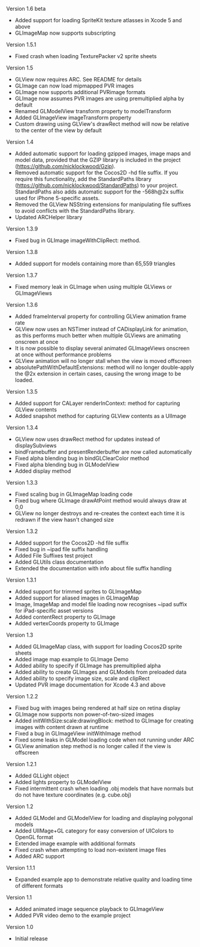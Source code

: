 Version 1.6 beta

- Added support for loading SpriteKit texture atlasses in Xcode 5 and above
- GLImageMap now supports subscripting

Version 1.5.1

- Fixed crash when loading TexturePacker v2 sprite sheets

Version 1.5

- GLView now requires ARC. See README for details
- GLImage can now load mipmapped PVR images
- GLImage now supports additional PVRimage formats
- GLImage now assumes PVR images are using premultiplied alpha by default
- Renamed GLModelView transform property to modelTransform
- Added GLImageView imageTransform property
- Custom drawing using GLView's drawRect method will now be relative to the center of the view by default

Version 1.4

- Added automatic support for loading gzipped images, image maps and model data, provided that the GZIP library is included in the project (https://github.com/nicklockwood/Gzip).
- Removed automatic support for the Cocos2D -hd file suffix. If you require this functionality, add the StandardPaths library (https://github.com/nicklockwood/StandardPaths) to your project. StandardPaths also adds automatic support for the -568h@2x suffix used for iPhone 5-specific assets.
- Removed the GLView NSString extensions for manipulating file suffixes to avoid conflicts with the StandardPaths library.
- Updated ARCHelper library

Version 1.3.9

- Fixed bug in GLImage imageWithClipRect: method.

Version 1.3.8

- Added support for models containing more than 65,559 triangles

Version 1.3.7

- Fixed memory leak in GLImage when using multiple GLViews or GLImageViews

Version 1.3.6

- Added frameInterval property for controlling GLView animation frame rate
- GLView now uses an NSTimer instead of CADisplayLink for animation, as this performs much better when multiple GLViews are animating onscreen at once
- It is now possible to display several animated GLImageViews onscreen at once without performance problems
- GLView animation will no longer stall when the view is moved offscreen
- absolutePathWithDefaultExtensions: method will no longer double-apply the @2x extension in certain cases, causing the wrong image to be loaded.

Version 1.3.5

- Added support for CALayer renderInContext: method for capturing GLView contents
- Added snapshot method for capturing GLView contents as a UIImage

Version 1.3.4

- GLView now uses drawRect method for updates instead of displaySubviews
- bindFramebuffer and presentRenderbuffer are now called automatically
- Fixed alpha blending bug in bindGLClearColor method
- Fixed alpha blending bug in GLModelView
- Added display method

Version 1.3.3

- Fixed scaling bug in GLImageMap loading code
- Fixed bug where GLImage drawAtPoint method would always draw at 0,0
- GLView no longer destroys and re-creates the context each time it is redrawn if the view hasn't changed size

Version 1.3.2

- Added support for the Cocos2D -hd file suffix
- Fixed bug in ~ipad file suffix handling
- Added File Suffixes test project
- Added GLUtils class documentation
- Extended the documentation with info about file suffix handling

Version 1.3.1

- Added support for trimmed sprites to GLImageMap
- Added support for aliased images in GLImageMap
- Image, ImageMap and model file loading now recognises ~ipad suffix for iPad-specific asset versions
- Added contentRect property to GLImage
- Added vertexCoords property to GLImage

Version 1.3

- Added GLImageMap class, with support for loading Cocos2D sprite sheets
- Added image map example to GLImage Demo
- Added ability to specify if GLImage has premultiplied alpha
- Added ability to create GLImages and GLModels from preloaded data
- Added ability to specify image size, scale and clipRect
- Updated PVR image documentation for Xcode 4.3 and above

Version 1.2.2

- Fixed bug with images being rendered at half size on retina display
- GLImage now supports non power-of-two-sized images
- Added initWithSize:scale:drawingBlock: method to GLImage for creating images with content drawn at runtime
- Fixed a bug in GLImageView initWithImage method
- Fixed some leaks in GLModel loading code when not running under ARC
- GLView animation step method is no longer called if the view is offscreen

Version 1.2.1

- Added GLLight object
- Added lights property to GLModelView
- Fixed intermittent crash when loading .obj models that have normals but do not have texture coordinates (e.g. cube.obj)

Version 1.2

- Added GLModel and GLModelView for loading and displaying polygonal models
- Added UIIMage+GL category for easy conversion of UIColors to OpenGL format
- Extended image example with additional formats
- Fixed crash when attempting to load non-existent image files
- Added ARC support

Version 1.1.1

- Expanded example app to demonstrate relative quality and loading time of different formats

Version 1.1

- Added animated image sequence playback to GLImageView
- Added PVR video demo to the example project

Version 1.0

- Initial release